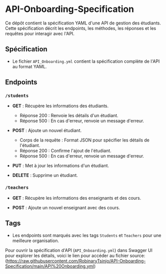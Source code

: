 # API-Onboarding-Specification

Ce dépôt contient la spécification YAML d'une API de gestion des étudiants. Cette spécification décrit les endpoints,
les méthodes, les réponses et les requêtes pour interagir avec l'API.

## Spécification

- Le fichier `API_Onboarding.yml` contient la spécification complète de l'API au format YAML.

## Endpoints

### `/students`

- **GET** : Récupère les informations des étudiants.
  - Réponse 200 : Renvoie les détails d'un étudiant.
  - Réponse 500 : En cas d'erreur, renvoie un message d'erreur.

- **POST** : Ajoute un nouvel étudiant.
  - Corps de la requête : Format JSON pour spécifier les détails de l'étudiant.
  - Réponse 200 : Confirme l'ajout de l'étudiant.
  - Réponse 500 : En cas d'erreur, renvoie un message d'erreur.
    
- **PUT** : Met à jour les informations d'un étudiant.
  
- **DELETE** : Supprime un étudiant.

  
### `/teachers`

- **GET** : Récupère les informations des enseignants et des cours.
  
- **POST** : Ajoute un nouvel enseignant avec des cours.

## Tags

- Les endpoints sont marqués avec les tags `Students` et `Teachers` pour une meilleure organisation.


Pour ouvrir la spécification d'API (`API_Onboarding.yml`) dans Swagger UI pour explorer les détails, voici le lien pour accéder au fichier source:
  (https://raw.githubusercontent.com/RobinaryTsinjo/API-Onboarding-Specification/main/API%20Onboarding.yml)

   


